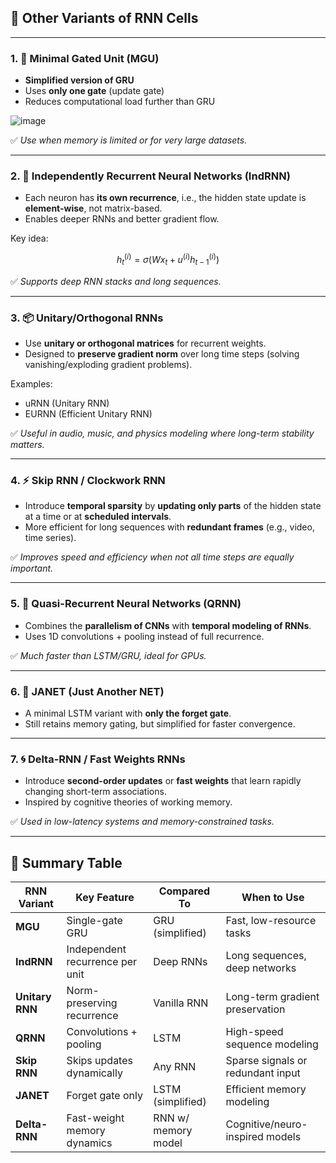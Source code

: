 ## 🔬 **Other Variants of RNN Cells**

---

### 1. 🧠 **Minimal Gated Unit (MGU)**

* **Simplified version of GRU**
* Uses **only one gate** (update gate)
* Reduces computational load further than GRU

![image](https://github.com/user-attachments/assets/06f33a3d-80db-440f-8172-eb63800440ca)

✅ *Use when memory is limited or for very large datasets.*

---

### 2. 🔄 **Independently Recurrent Neural Networks (IndRNN)**

* Each neuron has **its own recurrence**, i.e., the hidden state update is **element-wise**, not matrix-based.
* Enables deeper RNNs and better gradient flow.

Key idea:

$$
h_t^{(i)} = \sigma(W x_t + u^{(i)} h_{t-1}^{(i)})
$$

✅ *Supports deep RNN stacks and long sequences.*

---

### 3. 📦 **Unitary/Orthogonal RNNs**

* Use **unitary or orthogonal matrices** for recurrent weights.
* Designed to **preserve gradient norm** over long time steps (solving vanishing/exploding gradient problems).

Examples:

* uRNN (Unitary RNN)
* EURNN (Efficient Unitary RNN)

✅ *Useful in audio, music, and physics modeling where long-term stability matters.*

---

### 4. ⚡ **Skip RNN / Clockwork RNN**

* Introduce **temporal sparsity** by **updating only parts** of the hidden state at a time or at **scheduled intervals**.
* More efficient for long sequences with **redundant frames** (e.g., video, time series).

✅ *Improves speed and efficiency when not all time steps are equally important.*

---

### 5. 🧬 **Quasi-Recurrent Neural Networks (QRNN)**

* Combines the **parallelism of CNNs** with **temporal modeling of RNNs**.
* Uses 1D convolutions + pooling instead of full recurrence.

✅ *Much faster than LSTM/GRU, ideal for GPUs.*

---

### 6. 🧠 **JANET (Just Another NET)**

* A minimal LSTM variant with **only the forget gate**.
* Still retains memory gating, but simplified for faster convergence.

---

### 7. 🌀 **Delta-RNN / Fast Weights RNNs**

* Introduce **second-order updates** or **fast weights** that learn rapidly changing short-term associations.
* Inspired by cognitive theories of working memory.

✅ *Used in low-latency systems and memory-constrained tasks.*

---

## 🧾 Summary Table

| RNN Variant     | Key Feature                     | Compared To         | When to Use                       |
| --------------- | ------------------------------- | ------------------- | --------------------------------- |
| **MGU**         | Single-gate GRU                 | GRU (simplified)    | Fast, low-resource tasks          |
| **IndRNN**      | Independent recurrence per unit | Deep RNNs           | Long sequences, deep networks     |
| **Unitary RNN** | Norm-preserving recurrence      | Vanilla RNN         | Long-term gradient preservation   |
| **QRNN**        | Convolutions + pooling          | LSTM                | High-speed sequence modeling      |
| **Skip RNN**    | Skips updates dynamically       | Any RNN             | Sparse signals or redundant input |
| **JANET**       | Forget gate only                | LSTM (simplified)   | Efficient memory modeling         |
| **Delta-RNN**   | Fast-weight memory dynamics     | RNN w/ memory model | Cognitive/neuro-inspired models   |
